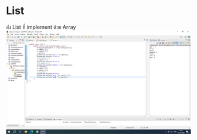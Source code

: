 # List
ส่ง List ที่ implement ด้วย Array
![image](https://github.com/Tanatorn5/List/blob/b7e0091aa455c5fd01538dc756d0f10ef7f0a83e/List/L4.PNG)
